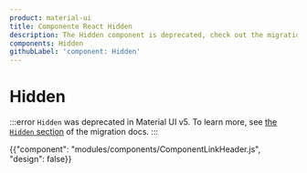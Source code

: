 ```yaml
---
product: material-ui
title: Componente React Hidden
description: The Hidden component is deprecated, check out the migration guide for more details.
components: Hidden
githubLabel: 'component: Hidden'
---
```


# Hidden

:::error `Hidden` was deprecated in Material UI v5. To learn more, see [the `Hidden` section](/material-ui/migration/v5-component-changes/#hidden) of the migration docs. :::

<p class="description"></p>

{{"component": "modules/components/ComponentLinkHeader.js", "design": false}}
